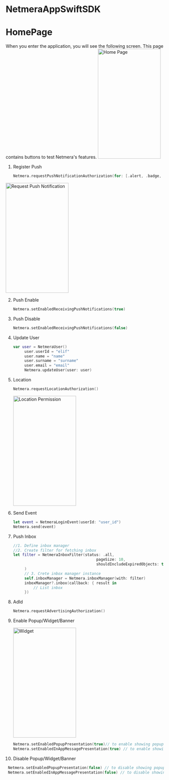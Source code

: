 # NetmeraAppSwiftSDK

# HomePage

When you enter the application, you will see the following screen. This page contains buttons to test Netmera's features.
<img src="https://github.com/elifyrktrk/NetmeraAppSwiftSDK/assets/36786466/16c14d5e-4b89-49dc-9fba-c2ae15a8663a" alt="Home Page" width="200" height="350">

1. Register Push
   ```swift
   Netmera.requestPushNotificationAuthorization(for: [.alert, .badge, .sound])
<img src="https://github.com/elifyrktrk/NetmeraAppSwiftSDK/assets/36786466/8a19159f-b2af-4c37-abc2-4415d199cac0" alt="Request Push Notification" width="200" height="350">

2. Push Enable
   ```swift
   Netmera.setEnabledReceivingPushNotifications(true)

3. Push Disable
   ```swift
   Netmera.setEnabledReceivingPushNotifications(false)

4. Update User
   ```swift
   var user = NetmeraUser()
        user.userId = "elif"
        user.name = "name"
        user.surname = "surname"
        user.email = "email"
        Netmera.updateUser(user: user)

5. Location
   ```swift
   Netmera.requestLocationAuthorization()
   ```
   <img src="https://github.com/elifyrktrk/NetmeraAppSwiftSDK/assets/36786466/b48e8426-2d2b-425f-baee-052136c2e359" alt="Location Permission" width="200" height="350">

6. Send Event
   ```swift
   let event = NetmeraLoginEvent(userId: "user_id")
   Netmera.send(event)

7. Push Inbox
   ```swift
   //1. Define inbox manager
   //2. Create filter for fetching inbox
   let filter = NetmeraInboxFilter(status: .all,
                                        pageSize: 10,
                                        shouldIncludeExpiredObjects: true                                
        )
        // 3. Crete inbox manager instance
        self.inboxManager = Netmera.inboxManager(with: filter)
        inboxManager?.inbox(callback: { result in
            // List inbox
        })

8. AdId
   ```swift
   Netmera.requestAdvertisingAuthorization()

9. Enable Popup/Widget/Banner
    
   <img src="https://github.com/elifyrktrk/NetmeraAppSwiftSDK/assets/36786466/62b07616-9202-465c-b31d-f6299ba75f4f"
 alt="Widget" width="200" height="350">
 
   ```swift
   Netmera.setEnabledPopupPresentation(true)// to enable showing popup and widget push
   Netmera.setEnabledInAppMessagePresentation(true) // to enable showing banner push
   
11. Disable Popup/Widget/Banner
 
   ```swift
    Netmera.setEnabledPopupPresentation(false) // to disable showing popup and widget push
    Netmera.setEnabledInAppMessagePresentation(false) // to disable showing banner push
